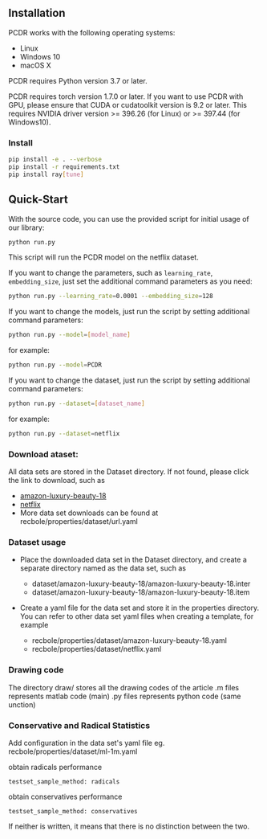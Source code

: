## Installation
PCDR works with the following operating systems:

* Linux
* Windows 10
* macOS X

PCDR requires Python version 3.7 or later.

PCDR requires torch version 1.7.0 or later. If you want to use PCDR with GPU,
please ensure that CUDA or cudatoolkit version is 9.2 or later.
This requires NVIDIA driver version >= 396.26 (for Linux) or >= 397.44 (for Windows10).

### Install 
```bash
pip install -e . --verbose
pip install -r requirements.txt
pip install ray[tune]
```

## Quick-Start
With the source code, you can use the provided script for initial usage of our library:

```bash
python run.py
```

This script will run the PCDR model on the netflix dataset.


If you want to change the parameters, such as ``learning_rate``, ``embedding_size``, just set the additional command
parameters as you need:

```bash
python run.py --learning_rate=0.0001 --embedding_size=128
```

If you want to change the models, just run the script by setting additional command parameters:

```bash
python run.py --model=[model_name]
```
for example:

```bash
python run.py --model=PCDR
```

If you want to change the dataset, just run the script by setting additional command parameters:

```bash
python run.py --dataset=[dataset_name]
```
for example:

```bash
python run.py --dataset=netflix
```

### Download ataset:
All data sets are stored in the Dataset directory. If not found, please click the link to download, such as
- [amazon-luxury-beauty-18](https://recbole.s3-accelerate.amazonaws.com/ProcessedDatasets/Amazon_ratings/Amazon2018/Amazon_Luxury_Beauty.zip)
- [netflix](https://recbole.s3-accelerate.amazonaws.com/ProcessedDatasets/Netflix/netflix.zip)
- More data set downloads can be found at recbole/properties/dataset/url.yaml

### Dataset usage
- Place the downloaded data set in the Dataset directory, and create a separate directory named as the data set, such as
  - dataset/amazon-luxury-beauty-18/amazon-luxury-beauty-18.inter
  - dataset/amazon-luxury-beauty-18/amazon-luxury-beauty-18.item

- Create a yaml file for the data set and store it in the properties directory. You can refer to other data set yaml files when creating a template, for example
  - recbole/properties/dataset/amazon-luxury-beauty-18.yaml
  - recbole/properties/dataset/netflix.yaml

### Drawing code

The directory draw/ stores all the drawing codes of the article
.m files represents matlab code (main)
.py files represents python code (same unction)

### Conservative and Radical Statistics
Add configuration in the data set's yaml file
eg. recbole/properties/dataset/ml-1m.yaml

obtain radicals performance
```
testset_sample_method: radicals
```
obtain conservatives performance
```
testset_sample_method: conservatives
```

If neither is written, it means that there is no distinction between the two.